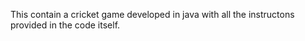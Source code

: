 This contain a cricket game developed in java with all the instructons provided in the code itself.
